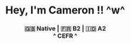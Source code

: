 <h1 align="center">
  Hey, I'm Cameron !! ^w^
</h1>
<h3 align="center">
  🇬🇧 Native | 🇫🇷 B2 | 🇮🇩 A2 <br>
  ^ CEFR ^
</h3>

